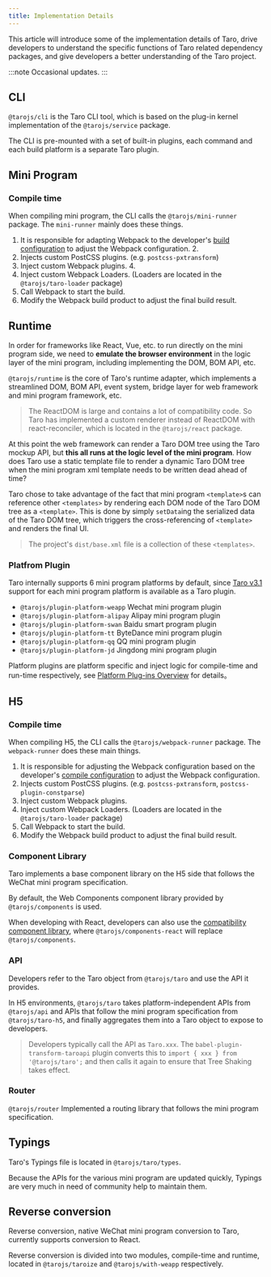 ```yaml
---
title: Implementation Details
---
```


This article will introduce some of the implementation details of Taro, drive developers to understand the specific functions of Taro related dependency packages, and give developers a better understanding of the Taro project.

:::note
Occasional updates.
:::

## CLI

`@tarojs/cli` is the Taro CLI tool, which is based on the plug-in kernel implementation of the `@tarojs/service` package.

The CLI is pre-mounted with a set of built-in plugins, each command and each build platform is a separate Taro plugin.

## Mini Program

### Compile time

When compiling mini program, the CLI calls the `@tarojs/mini-runner` package. The `mini-runner` mainly does these things.

1. It is responsible for adapting Webpack to the developer's [build configuration](./config) to adjust the Webpack configuration. 2.
2. Injects custom PostCSS plugins. (e.g. `postcss-pxtransform`)
3. Inject custom Webpack plugins. 4.
4. Inject custom Webpack Loaders. (Loaders are located in the `@tarojs/taro-loader` package)
5. Call Webpack to start the build.
6. Modify the Webpack build product to adjust the final build result.

## Runtime

In order for frameworks like React, Vue, etc. to run directly on the mini program side, we need to **emulate the browser environment** in the logic layer of the mini program, including implementing the DOM, BOM API, etc.

`@tarojs/runtime` is the core of Taro's runtime adapter, which implements a streamlined DOM, BOM API, event system, bridge layer for web framework and mini program framework, etc.

> The ReactDOM is large and contains a lot of compatibility code. So Taro has implemented a custom renderer instead of ReactDOM with react-reconciler, which is located in the `@tarojs/react` package.

At this point the web framework can render a Taro DOM tree using the Taro mockup API, but **this all runs at the logic level of the mini program**. How does Taro use a static template file to render a dynamic Taro DOM tree when the mini program xml template needs to be written dead ahead of time?

Taro chose to take advantage of the fact that mini program `<template>`s can reference other `<templates>` by rendering each DOM node of the Taro DOM tree as a `<template>`. This is done by simply `setData`ing the serialized data of the Taro DOM tree, which triggers the cross-referencing of `<template>` and renders the final UI.

> The project's `dist/base.xml` file is a collection of these `<templates>`.

### Platfrom Plugin

Taro internally supports 6 mini program platforms by default, since [Taro v3.1](/blog/2021-03-10-taro-3-1-lts#1-开放式架构) support for each mini program platform is available as a Taro plugin.

- `@tarojs/plugin-platform-weapp` Wechat mini program plugin
- `@tarojs/plugin-platform-alipay` Alipay mini program plugin
- `@tarojs/plugin-platform-swan` Baidu smart program plugin
- `@tarojs/plugin-platform-tt` ByteDance mini program plugin
- `@tarojs/plugin-platform-qq` QQ mini program plugin
- `@tarojs/plugin-platform-jd` Jingdong mini program plugin

Platform plugins are platform specific and inject logic for compile-time and run-time respectively, see [Platform Plug-ins Overview](./platform-plugin) for details。

## H5

### Compile time

When compiling H5, the CLI calls the `@tarojs/webpack-runner` package. The `webpack-runner` does these main things.

1. It is responsible for adjusting the Webpack configuration based on the developer's [compile configuration](./config) to adjust the Webpack configuration.
2. Injects custom PostCSS plugins. (e.g. `postcss-pxtransform`, `postcss-plugin-constparse`)
3. Inject custom Webpack plugins.
4. Inject custom Webpack Loaders. (Loaders are located in the `@tarojs/taro-loader` package)
5. Call Webpack to start the build.
6. Modify the Webpack build product to adjust the final build result.

### Component Library

Taro implements a base component library on the H5 side that follows the WeChat mini program specification.

By default, the Web Components component library provided by `@tarojs/components` is used.

When developing with React, developers can also use the [compatibility component library](./h5#react-compatible-components-library), where `@tarojs/components-react` will replace `@tarojs/components`.

### API

Developers refer to the Taro object from `@tarojs/taro` and use the API it provides.

In H5 environments, `@tarojs/taro` takes platform-independent APIs from `@tarojs/api` and APIs that follow the mini program specification from `@tarojs/taro-h5`, and finally aggregates them into a Taro object to expose to developers.

> Developers typically call the API as `Taro.xxx`. The `babel-plugin-transform-taroapi` plugin converts this to `import { xxx } from '@tarojs/taro';` and then calls it again to ensure that Tree Shaking takes effect.

### Router

`@tarojs/router` Implemented a routing library that follows the mini program specification.

## Typings

Taro's Typings file is located in `@tarojs/taro/types`.

Because the APIs for the various mini program are updated quickly, Typings are very much in need of community help to maintain them.

## Reverse conversion

Reverse conversion, native WeChat mini program conversion to Taro, currently supports conversion to React.

Reverse conversion is divided into two modules, compile-time and runtime, located in `@tarojs/taroize` and `@tarojs/with-weapp` respectively.
